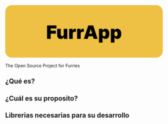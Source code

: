 <img src="img/cover.png" />

The Open Source Project for Furries

## ¿Qué es?
## ¿Cuál es su proposito?
## Librerias necesarias para su desarrollo

